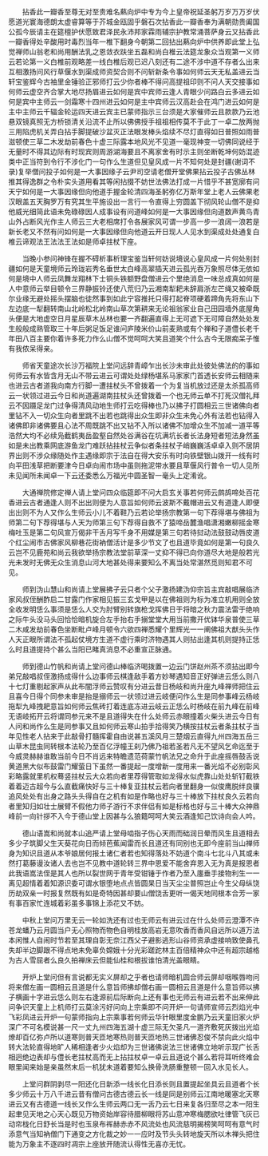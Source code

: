 <!-- { "loadSidebar": true } -->
　　拈香此一瓣香至尊无对至贵难名爇向炉中专为今上皇帝祝延圣躬万岁万万岁伏愿道光寰海德朗太虚睿算等于芥城金瓯固乎磐石次拈香此一瓣香奉为满朝勋贵阖国公孤今辰请主在筵檀护伏愿致君泽民永沛邦家霖雨辅宗护教常涌菩萨身云又拈香此一瓣香得处辛酸用时毒烈当年一椎下翻身今朝第二回拈出爇向炉中供养即此堂上弘觉禅师山翁老和尚用酬法乳之恩敛衣趺坐五磊和尚白椎云法筵龙象众当观第一义师云若论第一义白椎前观略差一线白椎后观已迟八刻还有二途不涉中道不存者么出来互相激扬问风行草偃水到渠成师资契合则不问斩新条令事如何师云天无私盖进云当轩宝鉴辉今古袖里金锤验正邪师打云少你者棒不得问高提祖印则不问人天交接事如何师云虚空齐合掌大地尽扬眉进云如何是宾中宾师云逢人青眼少问路白云多进云如何是宾中主师云一剑霜寒十四州进云如何是主中宾师云汉高赴会在鸿门进云如何是主中主师云千辐金轮运四天进云宾主已蒙师指示三台须是大家催师云且款款乃云池悬双镜真照无方桥锁清关沿流不止所以佛佛授手祖祖相传莫不于此丁一卓二放两抛三用陷虎机关弄白拈手脚提破沙盆灭正法眼发棒头焰续不尽灯直得如日普照如雨普滋顿使三草二木发劫前春色十虚三际露本地风光不见道一毫现神变一切佛同说经于无量时不得其边际有时现宾则周游湖海要且不离家舍有时示主则坐断乾坤何妨混迹类中正当符到令行不涉化门一句作么生道但见皇风成一片不知何处是封疆(谢词不录)复举僧问投子如何是一大事因缘子云尹司空请老僧开堂佛果拈云投子古佛丛林推其得逸群之令朴实头道用看其等闲拈掇不妨世法佛法打成一片惜乎不甚宽廓有问天宁如何是一大事因缘但向他道手握金轮清四海圣躬弥亿万斯年堂上老人云佛果老汉眼盖五天胸罗万有究其生平施设出一言行一令直得上穷圆盖下彻风轮山僧不是抑他威光细简此语未免碌碌因人成事设有问道峰如何是一大事因缘但向道数声黄鸟青山外占断风光作主人师云三大老相席打令各展家风可谓一步高一步一浪阔一浪若是新长老又不然有问如何是一大事因缘但向他道云开日现人人见水到渠成处处通复白椎云谛观法王法法王法如是师卓拄杖下座。

　　当晚小参问神锋在握不碍析事析理宝鉴当轩何妨说境说心皇风成一片何处别封疆如何是天童境师云玲珑岩秀名垂世太白峰高翠插天进云孤光吞万象照尽体无依如何是境中人师云凤舞龙翔林下士铜头铁额野盘僧进云个里绝消息一味总成真如何是人中意师云举目顿令三界静振铃还使八荒归乃云湘南犁耙未辞肩浙左芒绳又被牵既尔业缘无避处摇头摆脑也徒然事到如此宁容推托只得打起脊项硬着蹄角先将东山下左边底一犁翻转南山北岭松北岭南山草次第耕来无论祖翁家业自己田园墙外底屋角头便是大地虚空日月星辰草木丛林也要一齐翻遍直得上无可遮下无可障自然处处发生般般成熟管取三十年后粥足饭足谁问庐陵米价山前麦熟或有个禅和子道僼长老千年田八百主要你着许多死力作么山僧不觉呵呵大笑且道笑个什么古今无限痴呆子惟有我侬呆得亲。

　　师省天童途次长沙万福院上堂问远辞青嶂乍出长沙未审此处彼处佛法的的事如何师云有水皆含月无山不带云进云可谓处处绿杨堪系马家家门首透长安师云相随来也进云古者道我向南方行脚一遭拄杖头不曾拨着一个为复当机放过还是太杀孤高师云一状领过进云今日和尚道遍湖南拄杖头还曾拨着一个也无师云单不打死汉僧礼拜云不因蹑足龙门过争得清风动地生师打云吃得棒也乃以拂子打圆相云三世诸佛向者里钻不入一切众生向者里跳不出若也跳得出众生即非众生未免心外有法若也钻得入诸佛即非诸佛要且心法不周既跳不出又钻不入所以诸佛不加增众生不加减一道平等浩然大均不必续凫截鹤夷岳盈壑自然处谷满谷在坑满坑长者长法身短者短法身然虽如是未出教乘网底游鱼龙门难跃拈拄杖云争似者条拄杖子峭巍巍活卓卓入则不居阴界出则不涉众缘随处作主遇缘即宗于法自在得大安乐有时向铁壁银山拨开一线有时向平田浅草把断要津今日卓向闹市场中虽则拖泥带水要且草偃风行普令一切人见所未见闻所未闻卓一下云还委悉么万福光中圆圣智一毫头上定淆讹。

　　大通禅院修定禅人请上堂问四众临筵即不问大启玄关事若何师云鹧鸪啼处百花香进云古者通逢人则不出出则便为人意旨如何师云波斯不戴帽进云又有道逢人即便出出则不为人又作么生师云小儿不着鞋乃云若论举扬宗教第一句下荐得堪与佛祖为师第二句下荐得堪与人天为师第三句下荐得自救不了猿啼岳麓渔唱潇湘嫩柳摇金寒梅吐玉是第二句风宣万偈非干舌月写千身不用媒是第三句若待挝动法鼓鼓动唇皮道个红尘闹市古佛家风柳巷花街衲僧活计是多少节文了也且道毕竟如何是第一句良久云岂不见鹿苑和尚云我欲举扬宗教法堂前草深一丈抑不得已向你道尽大地是般若光光未发时无佛无众生消息山河大地甚处得来要知么不离当处常湛然觅则知君不可见。

　　师到沩山慧山和尚请上堂展拂子云只者个父子激扬建沩仰宗旨主宾敲唱展临济家风叔侄酬酢启二甘露门作家相见振三玄戈甲是以在佛祖则为标为准立机用则全放全收发明恁么事须是恁么人交为肘臂别转旗枪戈挥佛日于将暗之秋力震法雷于绝响之际牛头没马头回恰恰暗机旋合左手抬右手搦堂堂大用当前撒开优钵华泉普使三草二木咸发劫前春色坐断毗卢峰月顿令六欲四禅悉耀个里辉光一一阐佛祖大猷头头作人天正眼所谓法不孤起仗境方生道不虚行乘时济物遇其人则拈出逢其机则提持正恁么时且道提持个甚么当阳已睹真消息不必重宣正脉通。

　　师到德山竹帆和尚请上堂问德山棒临济喝拨置一边云门饼赵州茶不须拈出即今弟兄敲唱叔侄激扬成得什么边事师云棋逢敌手着方妙琴遇知音正好弹进云恁么则八十七灯重剔起家声从此布闇浮师云赞叹有分进云昔日杨岐和尚升座九峰禅师把住云且喜今日得个同参未审是抬是搦师云一状领过进云岐便问作么生是同参事峰云杨岐拖犁九峰拽耙意旨如何师云焦砖打着连底冻进云岐云正恁么时杨岐在前九峰在前峰无语岐拓开云将谓同参元来不是且道得失在什么处师云赤眼撞着火柴头进云今日有人问和尚作么生是同参事又且如何师云寒山拍手拾得笑乃横按拄杖云者条拄杖子当年见性老人拈来于此敲骨打髓挥霍自由说甚五溪风月三楚烟云直得九州四海五岳三山草木昆虫同转根本法轮乃至百亿浮幢王刹乃佛乃祖若圣若凡无不望风乞命迄至于今威灵赫赫谁敢当前今日不肖远来特瞻遗范荷蒙竹帆法兄之命升于此座摇唇鼓舌说黄道黑大似布鼓雷门耀萤日下虽然一番提起一度增新一度用来一番光焰不必别彰风彩略露就里机权蓦竖拄杖云大众若向者里荐得管取如龙得水似虎靠山处处斩钉截铁着着迈古超今与么直截痛快好与三十棒复亚拄杖云若向者里翻身一似俊鹰脱绊良骥追风处处有出身之路头头得自在之机有如是作略也好与三十棒放下拄杖良久云若向者里知归如壮士展臂不假他力师子游行不求伴侣有如是标格也好与三十棒大众神鼎峰前一向针拶不入今于德山堂上因甚与么狼籍呵呵大笑云酒逢知己饮诗向会人吟。

　　德山语嵩和尚就本山追严请上堂母啮指子伤心天雨而础润日晕而风生且道相去多少子筑脚父生天葵花向日而倾芭蕉闻雷而长且道还有同别也无即今座前当山禅师身为知识且道从本爷娘居何报土诸仁者若也知得落处不妨道个南斗七北斗八其或未然打葛藤谩汝诸人去也岂不见教中道轮转三界中恩爱不能舍弃恩入无为真是报恩者此我语嵩法侄是其人也所以裂世网于青年受钳锤于作者乃至入廛垂手接物利生一一离见超情着着知源识委可谓水银堕地点点皆圆杲日当天尘尘普照岂止今生父母纵饶历劫双亲一时报复然既有如是奇特因甚却要山僧饶舌更听一偈天地同根本合芳一家有事百家忙连城着彩虽多事锦上添花又不妨。

　　中秋上堂问万里无云一轮如洗还有过也无师云有进云过在什么处师云澄潭不许苍龙蟠乃云月圆当户无心照物而物色自明桂放高岩无意吹香而香风自远所以道万法本闲惟人自闹时节若至其理自彰无奈江西父子避影逃形山谷师资承虚接响致使鼻孔失却半边脚跟不得点地未免辜负嫦娥十分光彩蹉跎林主百倍精神众中还有超宗越格为古人雪屈者么良久拍禅床云但能仙桂和根拔谁怕清光盖眼睛。

　　开炉上堂问但有言说都无实义屏却之乎者也请师暗机圆合师云屏却咽喉唇吻问将来僧左画一圆相云且道是什么意旨师拂却僧右画一圆相云且道是什么意旨师以拂子横画十字进云恁么则左右逢源前后际断向上还有事也无师云有进云若不出来伸此问争识天童上上机师打云莫涂污好问向上宗乘即不问开炉一句请师宣师云烈焰光中飞彩凤进云开炉一句蒙师指向上宗乘事若何师云华针眼里度金鹏乃云天童旧家火炉深广不可名模说甚一尺一丈九州四海五湖十虚三际无欠圣凡一道齐敷死灰拨出光焰燎却百亿弥卢所以道寒则普天匝地寒热则普天匝地热三世诸佛忍俊不禁向此火焰中转大法轮直得地旷人稀相逢者少火焰却为三世诸佛说法三世诸佛立地听示现广长舌相迥绝边表却与僼长老拄杖高而无上拈拄杖卓一卓云且道说个甚么若将耳听终难会眼里闻来始是亲虽然末后一机犹未道着要知么换骨洗肠重整顿一回入水见长人。

　　上堂问群阴剥尽一阳还化日新添一线长化日添长则且置提起坐具云且道者个长多少师云十万八千进云昔有僧问古德古德云长一线是同是别师云江南地暖塞北天寒进云又有古德道一线长又作么生师云两口无一舌乃云七日来复各归至尽之本一阳生起聿见天地之心天心既见万物资始岸容待腊柳眼将苏山意冲寒梅腮欲吐律管飞灰已动帘栊化日舒长当是时也玉泉布裈赫赤赤不风流处也风流慈明揭榜笑呵呵有意气时添意气当知衲僧门下通变之方化裁之妙一一应时及节头头转地旋天所以木禅头把住能为万象主不逐四时凋宗上座放开随流认得性无喜亦无忧。

